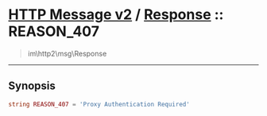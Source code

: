 # [HTTP Message v2](http2.md) / [Response](http2-Response.md) :: REASON_407
 > im\http2\msg\Response
____

## Synopsis
```php
string REASON_407 = 'Proxy Authentication Required'
```

